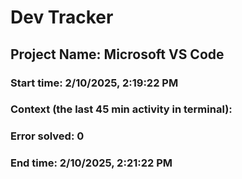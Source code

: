 # Dev Tracker

  ## Project Name: Microsoft VS Code
  ### Start time: 2/10/2025, 2:19:22 PM
  ### Context (the last 45 min activity in terminal): 
  
  ### Error solved: 0
  ### End time: 2/10/2025, 2:21:22 PM

  